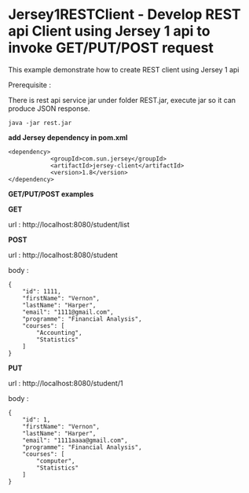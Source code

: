 Jersey1RESTClient - Develop REST api Client using Jersey 1 api to invoke GET/PUT/POST request
=====

This example demonstrate how to create REST client using Jersey 1 api 

Prerequisite :

There is rest api service jar under folder REST.jar, execute jar so it can produce JSON response.

```
java -jar rest.jar
```

**add Jersey dependency in pom.xml**

```
<dependency>
			<groupId>com.sun.jersey</groupId>
			<artifactId>jersey-client</artifactId>
			<version>1.8</version>
</dependency>
```

**GET/PUT/POST examples**

**GET**

url : http://localhost:8080/student/list


**POST**

url : http://localhost:8080/student 

body : 
```
{
	"id": 1111,
	"firstName": "Vernon",
	"lastName": "Harper",
	"email": "1111@gmail.com",
	"programme": "Financial Analysis",
	"courses": [
		"Accounting",
		"Statistics"
	]
}
```

**PUT**

url : http://localhost:8080/student/1 

body : 
```
{
	"id": 1,
	"firstName": "Vernon",
	"lastName": "Harper",
	"email": "1111aaaa@gmail.com",
	"programme": "Financial Analysis",
	"courses": [
		"computer",
		"Statistics"
	]
}
```